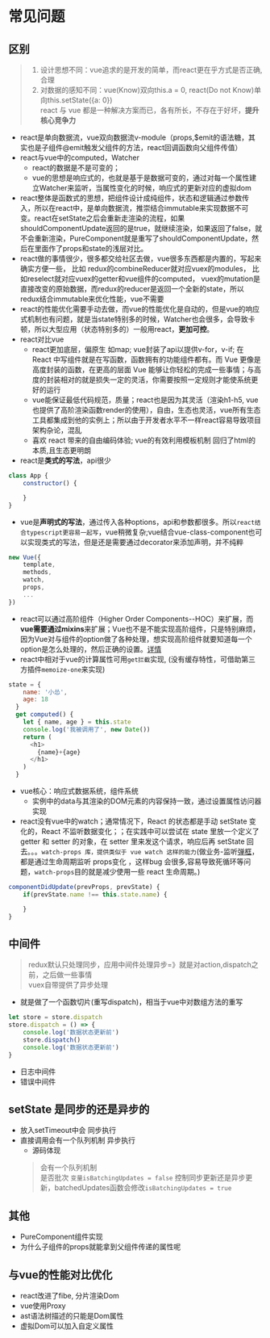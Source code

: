 # 常见问题

## 区别
> 1. 设计思想不同：vue追求的是开发的简单，而react更在乎方式是否正确,合理<br>
> 2. 对数据的感知不同：vue(Know)双向this.a = 0, react(Do not Know)单向this.setState({a: 0})<br>
> react 与 vue 都是一种解决方案而已，各有所长，不存在于好坏，**提升核心竞争力**
- react是单向数据流，vue双向数据流v-module（props,$emit的语法糖，其实也是子组件@emit触发父组件的方法，react回调函数向父组件传值）
- react与vue中的computed，Watcher
   - react的数据是不是可变的；
   - vue的思想是响应式的，也就是基于是数据可变的，通过对每一个属性建立Watcher来监听，当属性变化的时候，响应式的更新对应的虚拟dom
- react整体是函数式的思想，把组件设计成纯组件，状态和逻辑通过参数传入，所以在react中，是单向数据流，推崇结合immutable来实现数据不可变。react在setState之后会重新走渲染的流程，如果shouldComponentUpdate返回的是true，就继续渲染，如果返回了false，就不会重新渲染，PureComponent就是重写了shouldComponentUpdate，然后在里面作了props和state的浅层对比。
- react做的事情很少，很多都交给社区去做，vue很多东西都是内置的，写起来确实方便一些， 比如 redux的combineReducer就对应vuex的modules， 比如reselect就对应vuex的getter和vue组件的computed， vuex的mutation是直接改变的原始数据，而redux的reducer是返回一个全新的state，所以redux结合immutable来优化性能，vue不需要
- react的性能优化需要手动去做，而vue的性能优化是自动的，但是vue的响应式机制也有问题，就是当state特别多的时候，Watcher也会很多，会导致卡顿，所以大型应用（状态特别多的）一般用react，**更加可控**。
- react对比vue
   - react更加底层，偏原生 如map; vue封装了api以提供v-for，v-if; 在 React 中写组件就是在写函数，函数拥有的功能组件都有。而 Vue 更像是高度封装的函数，在更高的层面 Vue 能够让你轻松的完成一些事情；与高度的封装相对的就是损失一定的灵活，你需要按照一定规则才能使系统更好的运行
   - vue能保证最低代码规范，质量；react也是因为其灵活（渲染h1-h5, vue也提供了高阶渲染函数render的使用），自由，生态也灵活，vue所有生态工具都集成到他的实例上；所以由于开发者水平不一样react容易导致项目架构杂论，混乱
   - 喜欢 react 带来的自由编码体验; vue的有效利用模板机制 回归了html的本质,且生态更明朗
- react是**类式的写法**，api很少
```js
class App {
    constructor() {

    }
}
```
- vue是**声明式的写法**，通过传入各种options，api和参数都很多。所以`react结合typescript更容易一起写`，vue稍微复杂;vue结合vue-class-component也可以实现类式的写法，但是还是需要通过decorator来添加声明，并不纯粹
```js
new Vue({
    template,
    methods,
    watch,
    props,
    ...
})
```
- react可以通过高阶组件（Higher Order Components--HOC）来扩展，而**vue需要通过mixins**来扩展；Vue也不是不能实现高阶组件，只是特别麻烦，因为Vue对与组件的option做了各种处理，想实现高阶组件就要知道每一个option是怎么处理的，然后正确的设置。[详情](http://hcysun.me/2018/01/05/%E6%8E%A2%E7%B4%A2Vue%E9%AB%98%E9%98%B6%E7%BB%84%E4%BB%B6/)
- react中相对于vue的计算属性可用`get拦截`实现, (没有缓存特性，可借助第三方插件`memoize-one`来实现)
```js
state = {
    name: '小怂',
    age: 18
  }
  get computed() {
    let { name, age } = this.state
    console.log('我被调用了', new Date())
    return (
      <h1>
        {name}+{age}
      </h1>
    )
  }
```
- vue核心：响应式数据系统，组件系统
   - 实例中的data与其渲染的DOM元素的内容保持一致，通过设置属性访问器实现
- react没有vue中的watch；通常情况下，React 的状态都是手动 setState 变化的，React 不监听数据变化；；在实践中可以尝试在 state 里放一个定义了 getter 和 setter 的对象，在 setter 里来发这个请求，响应后再 setState 回去。。。`watch-props 库，提供类似于 vue watch 这样的能力`(做业务-监听[弹框](https://www.jb51.net/article/147331.htm)，都是通过生命周期监听 props变化 ，这样bug 会很多,容易导致死循环等问题，`watch-props`目的就是减少使用一些 react 生命周期。)
```js
componentDidUpdate(prevProps, prevState) {
    if(prevState.name !== this.state.name) {

    }
}
```

## 中间件
> redux默认只处理同步，应用中间件处理异步=》就是对action,dispatch之前，之后做一些事情<br>
> vuex自带提供了异步处理
- 就是做了一个函数切片(重写dispatch)，相当于vue中对数组方法的重写
```js
let store = store.dispatch
store.dispatch = () => {
    console.log('数据状态更新前')
    store.dispatch()
    console.log('数据状态更新前')
}
```
- 日志中间件
- 错误中间件
## setState 是同步的还是异步的
- 放入setTimeout中会 同步执行
- 直接调用会有一个队列机制 异步执行
   - 源码体现
   > 会有一个队列机制<br>
   > 是否批次 `变量isBatchingUpdates = false` 控制同步更新还是异步更新，batchedUpdates函数会修改`isBatchingUpdates = true`
## 其他
- PureComponent组件实现
- 为什么子组件的props就能拿到父组件传递的属性呢
## 与vue的性能对比优化
- react改进了fibe, 分片渲染Dom
- vue使用Proxy
- ast语法树描述的只能是Dom属性
- 虚拟Dom可以加入自定义属性